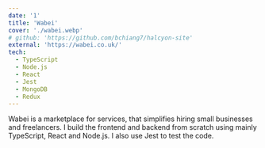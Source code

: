 ```yaml
---
date: '1'
title: 'Wabei'
cover: './wabei.webp'
# github: 'https://github.com/bchiang7/halcyon-site'
external: 'https://wabei.co.uk/'
tech:
  - TypeScript
  - Node.js
  - React
  - Jest
  - MongoDB
  - Redux
---
```


Wabei is a marketplace for services, that simplifies hiring small businesses and freelancers. I build the frontend and backend from scratch using mainly TypeScript, React and Node.js. I also use Jest to test the code.
